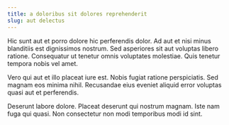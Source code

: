 ```yaml
---
title: a doloribus sit dolores reprehenderit
slug: aut delectus
---
```


Hic sunt aut et porro dolore hic perferendis dolor. Ad aut et nisi minus blanditiis est dignissimos nostrum. Sed asperiores sit aut voluptas libero ratione. Consequatur ut tenetur omnis voluptates molestiae. Quis tenetur tempora nobis vel amet.

Vero qui aut et illo placeat iure est. Nobis fugiat ratione perspiciatis. Sed magnam eos minima nihil. Recusandae eius eveniet aliquid error voluptas quasi aut et perferendis.

Deserunt labore dolore. Placeat deserunt qui nostrum magnam. Iste nam fuga qui quasi. Non consectetur non modi temporibus modi id sint.
